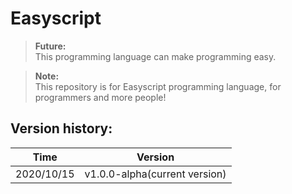 # Easyscript

> **Future:**\
> This programming language can make programming easy.

> **Note:**\
> This repository is for Easyscript programming language, for programmers and more people!

## Version history:
Time | Version
---- | -------
2020/10/15 | v1.0.0-alpha(current version)
